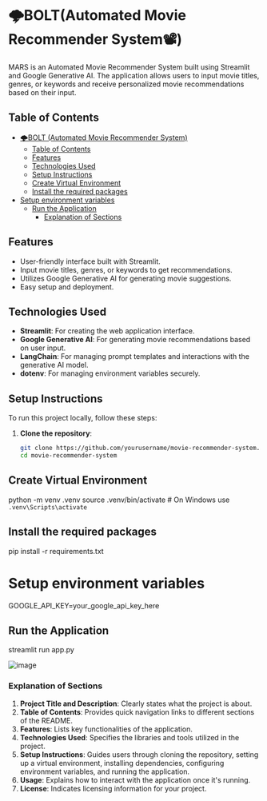 # 🌩️BOLT(Automated Movie Recommender System📽️)

MARS is an Automated Movie Recommender System built using Streamlit and Google Generative AI. The application allows users to input movie titles, genres, or keywords and receive personalized movie recommendations based on their input.

## Table of Contents

- [🌩️BOLT (Automated Movie Recommender System)](#-mars-automated-movie-recommender-system)
  - [Table of Contents](#table-of-contents)
  - [Features](#features)
  - [Technologies Used](#technologies-used)
  - [Setup Instructions](#setup-instructions)
  - [Create Virtual Environment](#create-virtual-environment)
  - [Install the required packages](#install-the-required-packages)
- [Setup environment variables](#setup-environment-variables)
  - [Run the Application](#run-the-application)
    - [Explanation of Sections](#explanation-of-sections)

## Features

- User-friendly interface built with Streamlit.
- Input movie titles, genres, or keywords to get recommendations.
- Utilizes Google Generative AI for generating movie suggestions.
- Easy setup and deployment.

## Technologies Used

- **Streamlit**: For creating the web application interface.
- **Google Generative AI**: For generating movie recommendations based on user input.
- **LangChain**: For managing prompt templates and interactions with the generative AI model.
- **dotenv**: For managing environment variables securely.

## Setup Instructions

To run this project locally, follow these steps:

1. **Clone the repository**:
   ```bash
   git clone https://github.com/yourusername/movie-recommender-system.git
   cd movie-recommender-system

## Create Virtual Environment
   python -m venv .venv
source .venv/bin/activate  # On Windows use `.venv\Scripts\activate`

## Install the required packages
pip install -r requirements.txt

# Setup environment variables
GOOGLE_API_KEY=your_google_api_key_here

## Run the Application
streamlit run app.py


![image](https://github.com/user-attachments/assets/0a65bd04-cf4f-4108-b817-4a1d4e7e00dd)



### Explanation of Sections

1. **Project Title and Description**: Clearly states what the project is about.
2. **Table of Contents**: Provides quick navigation links to different sections of the README.
3. **Features**: Lists key functionalities of the application.
4. **Technologies Used**: Specifies the libraries and tools utilized in the project.
5. **Setup Instructions**: Guides users through cloning the repository, setting up a virtual environment, installing dependencies, configuring environment variables, and running the application.
6. **Usage**: Explains how to interact with the application once it's running.
7. **License**: Indicates licensing information for your project.

